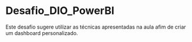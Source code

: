 # Desafio_DIO_PowerBI
Este desafio sugere utilizar as técnicas apresentadas na aula afim de criar um dashboard personalizado.
